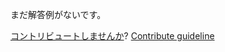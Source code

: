 
まだ解答例がないです。

[コントリビュートしませんか](https://github.com/BFEdev/BFE.dev-solutions/blob/main/question/what-is-the-difference-between-block-and-inline_ja.md)?  [Contribute guideline](https://github.com/BFEdev/BFE.dev-solutions#how-to-contribute)
